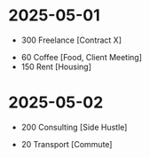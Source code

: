 # 2025-05-01

+ 300 Freelance [Contract X]
- 60 Coffee [Food, Client Meeting]
- 150 Rent [Housing]

# 2025-05-02

+ 200 Consulting [Side Hustle]
- 20 Transport [Commute]

